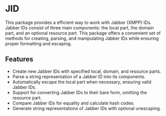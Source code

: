 # JID

This package provides a efficient way to work with Jabber (XMPP) IDs. Jabber IDs consist of three main components: the local part, the domain part, and an optional resource part. This package offers a convenient set of methods for creating, parsing, and manipulating Jabber IDs while ensuring proper formatting and escaping.

## Features

- Create new Jabber IDs with specified local, domain, and resource parts.
- Parse a string representation of a Jabber ID into its components.
- Automatically escape the local part when necessary, ensuring valid Jabber IDs.
- Support for converting Jabber IDs to their bare form, omitting the resource part.
- Compare Jabber IDs for equality and calculate hash codes.
- Generate string representations of Jabber IDs with optional unescaping.

